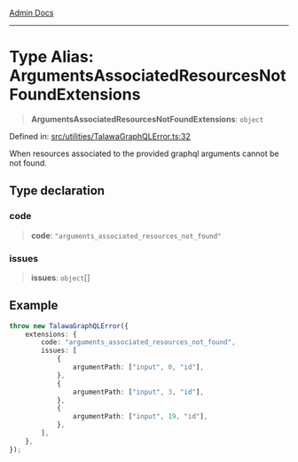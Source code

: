 [Admin Docs](/)

***

# Type Alias: ArgumentsAssociatedResourcesNotFoundExtensions

> **ArgumentsAssociatedResourcesNotFoundExtensions**: `object`

Defined in: [src/utilities/TalawaGraphQLError.ts:32](https://github.com/syedali237/talawa-api/blob/aa4e819f67def774740606c7a534dc013cdfe393/src/utilities/TalawaGraphQLError.ts#L32)

When resources associated to the provided graphql arguments cannot be not found.

## Type declaration

### code

> **code**: `"arguments_associated_resources_not_found"`

### issues

> **issues**: `object`[]

## Example

```ts
throw new TalawaGraphQLError({
	extensions: {
		code: "arguments_associated_resources_not_found",
		issues: [
			{
				argumentPath: ["input", 0, "id"],
			},
			{
				argumentPath: ["input", 3, "id"],
			},
			{
				argumentPath: ["input", 19, "id"],
			},
		],
	},
});
```
